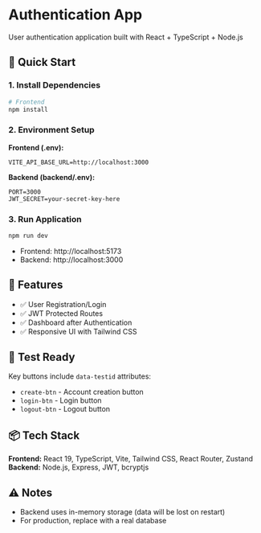 # Authentication App

User authentication application built with React + TypeScript + Node.js

## 🚀 Quick Start

### 1. Install Dependencies

```bash
# Frontend
npm install

```

### 2. Environment Setup

**Frontend (.env):**

```env
VITE_API_BASE_URL=http://localhost:3000
```

**Backend (backend/.env):**

```env
PORT=3000
JWT_SECRET=your-secret-key-here
```

### 3. Run Application

```bash
npm run dev
```

- Frontend: http://localhost:5173
- Backend: http://localhost:3000

## 📱 Features

- ✅ User Registration/Login
- ✅ JWT Protected Routes
- ✅ Dashboard after Authentication
- ✅ Responsive UI with Tailwind CSS

## 🧪 Test Ready

Key buttons include `data-testid` attributes:

- `create-btn` - Account creation button
- `login-btn` - Login button
- `logout-btn` - Logout button

## 📦 Tech Stack

**Frontend:** React 19, TypeScript, Vite, Tailwind CSS, React Router, Zustand
**Backend:** Node.js, Express, JWT, bcryptjs

## ⚠️ Notes

- Backend uses in-memory storage (data will be lost on restart)
- For production, replace with a real database
